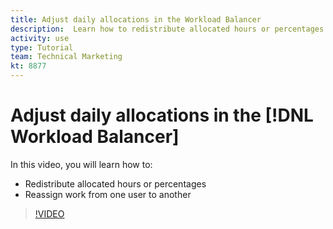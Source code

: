 ```yaml
---
title: Adjust daily allocations in the Workload Balancer
description:  Learn how to redistribute allocated hours or percentages and reassign work from one user to another.
activity: use
type: Tutorial
team: Technical Marketing
kt: 8877
---
```

# Adjust daily allocations in the [!DNL Workload Balancer]

In this video, you will learn how to:

* Redistribute allocated hours or percentages
* Reassign work from one user to another


>[!VIDEO](https://video.tv.adobe.com/v/335165/?quality=12)
